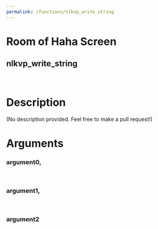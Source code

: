 ```yaml
---
permalink: /functions/nlkvp_write_string
---
```

# Room of Haha Screen  
## nlkvp_write_string  
&nbsp;  
# Description  
(No description provided. Feel free to make a pull request!) 
&nbsp;  
# Arguments
### argument0, 

&nbsp;  
### argument1, 

&nbsp;  
### argument2

&nbsp;  


